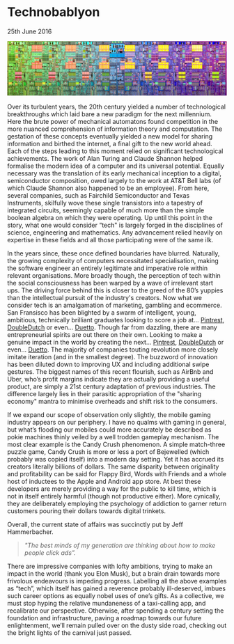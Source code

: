 # Technobablyon

<time datetime="2016-06-25 07:00">25th June 2016</time>

![](images/circuit.jpeg)

Over its turbulent years, the 20th century yielded a number of technological breakthroughs which laid bare a new paradigm for the next millennium. Here the brute power of mechanical automatons found competition in the more nuanced comprehension of information theory and computation. The gestation of these concepts eventually yielded a new model for sharing information and birthed the internet, a final gift to the new world ahead. Each of the steps leading to this moment relied on significant technological achievements. The work of Alan Turing and Claude Shannon helped formalise the modern idea of a computer and its universal potential. Equally necessary was the translation of its early mechanical inception to a digital, semiconductor composition, owed largely to the work at AT&T Bell labs (of which Claude Shannon also happened to be an employee). From here, several companies, such as Fairchild Semiconductor and Texas Instruments, skilfully wove these single transistors into a tapestry of integrated circuits, seemingly capable of much more than the simple boolean algebra on which they were operating. Up until this point in the story, what one would consider “tech" is largely forged in the disciplines of science, engineering and mathematics. Any advancement relied heavily on expertise in these fields and all those participating were of the same ilk.

In the years since, these once defined boundaries have blurred. Naturally, the growing complexity of computers necessitated specialisation, making the software engineer an entirely legitimate and imperative role within relevant organisations. More broadly though, the perception of tech within the social consciousness has been warped by a wave of irrelevant start ups. The driving force behind this is closer to the greed of the 80’s yuppies than the intellectual pursuit of the industry's creators. Now what we consider tech is an amalgamation of marketing, gambling and ecommerce. San Fransisco has been blighted by a swarm of intelligent, young, ambitious, technically brilliant graduates looking to score a job at… [Pintrest](https://about.pinterest.com/en), [DoubleDutch](http://doubledutch.me/product/) or even... [Duetto](http://duettoresearch.com/gamechanger/). Though far from dazzling, there are many entrepreneurial spirits are out there on their own. Looking to make a genuine impact in the world by creating the next… [Pintrest](https://about.pinterest.com/en), [DoubleDutch](http://doubledutch.me/product/) or even... [Duetto](http://duettoresearch.com/gamechanger/). The majority of companies touting revolution more closely imitate iteration (and in the smallest degree). The buzzword of innovation has been diluted down to improving UX and including additional swipe gestures. The biggest names of this recent flourish, such as AirBnb and Uber, who’s profit margins indicate they are actually providing a useful product, are simply a 21st century adaptation of previous industries. The difference largely lies in their parasitic appropriation of the "sharing economy" mantra to minimise overheads and shift risk to the consumers.

If we expand our scope of observation only slightly, the mobile gaming industry appears on our periphery. I have no qualms with gaming in general, but what’s flooding our mobiles could more accurately be described as pokie machines thinly veiled by a well trodden gameplay mechanism. The most clear example is the Candy Crush phenomenon. A simple match-three puzzle game, Candy Crush is more or less a port of Bejewelled (which probably was copied itself) into a modern day setting. Yet it has accrued its creators literally billions of dollars. The same disparity between originality and profitability can be said for Flappy Bird, Words with Friends and a whole host of inductees to the Apple and Android app store. At best these developers are merely providing a way for the public to kill time, which is not in itself entirely harmful (though not productive either). More cynically, they are deliberately employing the psychology of addiction to garner return customers pouring their dollars towards digital trinkets.

Overall, the current state of affairs was succinctly put by Jeff Hammerbacher.

> _"The best minds of my generation are thinking about how to make people click ads”._

There are impressive companies with lofty ambitions, trying to make an impact in the world (thank you Elon Musk), but a brain drain towards more frivolous endeavours is impeding progress. Labelling all the above examples as “tech”, which itself has gained a reverence probably ill-deserved, imbues such career options as equally nobel uses of one’s gifts. As a collective, we must stop hyping the relative mundaneness of a taxi-calling app, and recalibrate our perspective. Otherwise, after spending a century setting the foundation and infrastructure, paving a roadmap towards our future enlightenment, we’ll remain pulled over on the dusty side road, checking out the bright lights of the carnival just passed.
